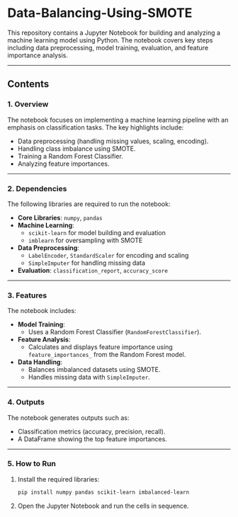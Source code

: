 # Data-Balancing-Using-SMOTE

This repository contains a Jupyter Notebook for building and analyzing a machine learning model using Python. The notebook covers key steps including data preprocessing, model training, evaluation, and feature importance analysis.

---

## Contents

### 1. Overview
The notebook focuses on implementing a machine learning pipeline with an emphasis on classification tasks. The key highlights include:
- Data preprocessing (handling missing values, scaling, encoding).
- Handling class imbalance using SMOTE.
- Training a Random Forest Classifier.
- Analyzing feature importances.

---

### 2. Dependencies
The following libraries are required to run the notebook:
- **Core Libraries**: `numpy`, `pandas`
- **Machine Learning**: 
  - `scikit-learn` for model building and evaluation
  - `imblearn` for oversampling with SMOTE
- **Data Preprocessing**:
  - `LabelEncoder`, `StandardScaler` for encoding and scaling
  - `SimpleImputer` for handling missing data
- **Evaluation**: `classification_report`, `accuracy_score`

---

### 3. Features
The notebook includes:
- **Model Training**:
  - Uses a Random Forest Classifier (`RandomForestClassifier`).
- **Feature Analysis**:
  - Calculates and displays feature importance using `feature_importances_` from the Random Forest model.
- **Data Handling**:
  - Balances imbalanced datasets using SMOTE.
  - Handles missing data with `SimpleImputer`.

---

### 4. Outputs
The notebook generates outputs such as:
- Classification metrics (accuracy, precision, recall).
- A DataFrame showing the top feature importances.

---

### 5. How to Run
1. Install the required libraries:
   ```bash
   pip install numpy pandas scikit-learn imbalanced-learn
   ```
2. Open the Jupyter Notebook and run the cells in sequence.

